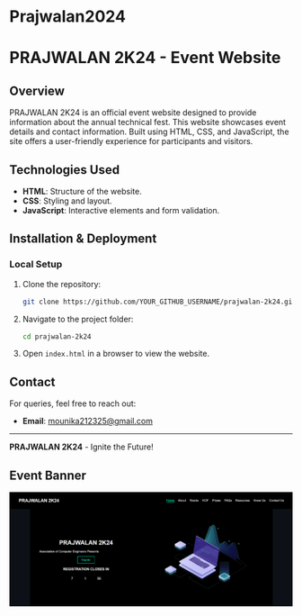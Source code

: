 # Prajwalan2024
# PRAJWALAN 2K24 - Event Website

## Overview
PRAJWALAN 2K24 is an official event website designed to provide information about the annual technical fest. This website showcases event details and contact information. Built using HTML, CSS, and JavaScript, the site offers a user-friendly experience for participants and visitors.

## Technologies Used
- **HTML**: Structure of the website.
- **CSS**: Styling and layout.
- **JavaScript**: Interactive elements and form validation.

## Installation & Deployment
### Local Setup
1. Clone the repository:
   ```bash
   git clone https://github.com/YOUR_GITHUB_USERNAME/prajwalan-2k24.git
   ```
2. Navigate to the project folder:
   ```bash
   cd prajwalan-2k24
   ```
3. Open `index.html` in a browser to view the website.




## Contact
For queries, feel free to reach out:
- **Email**: mounika212325@gmail.com
---
**PRAJWALAN 2K24** - Ignite the Future!
## Event Banner
![PRAJWALAN 2K24](banner.png)

